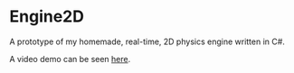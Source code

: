 # Engine2D

A prototype of my homemade, real-time, 2D physics engine written in C#.

A video demo can be seen [here](https://vimeo.com/117857184).
